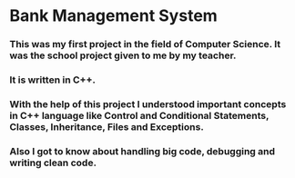 # Bank Management System

### This was my first project in the field of Computer Science. It was the school project given to me by my teacher.
### It is written in C++.
### With the help of this project I understood important concepts in C++ language like Control and Conditional Statements, Classes, Inheritance, Files and Exceptions. 
### Also I got to know about handling big code, debugging and writing clean code.
